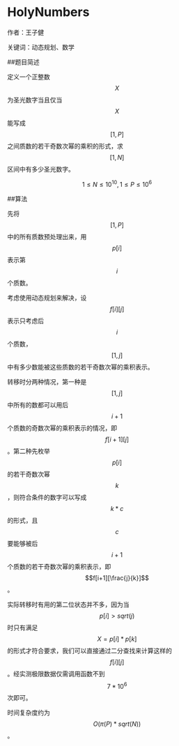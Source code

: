 # HolyNumbers
作者：王子健

关键词：动态规划、数学

##题目简述

定义一个正整数$$X$$为圣光数字当且仅当$$X$$能写成$$[1,P]$$之间质数的若干奇数次幂的乘积的形式，求$$[1,N]$$区间中有多少圣光数字。

$$1≤N≤10^{10},1≤P≤10^6$$

##算法

先将$$[1,P]$$中的所有质数预处理出来，用$$p[i]$$表示第$$i$$个质数。

考虑使用动态规划来解决，设$$f[i][j]$$表示只考虑后$$i$$个质数，$$[1,j]$$中有多少数能被这些质数的若干奇数次幂的乘积表示。

转移时分两种情况，第一种是$$[1,j]$$中所有的数都可以用后$$i+1$$个质数的奇数次幂的乘积表示的情况，即$$f[i+1][j]$$。第二种先枚举$$p[i]$$的若干奇数次幂$$k$$，则符合条件的数字可以写成$$k*c$$的形式，且$$c$$要能够被后$$i+1$$个质数的若干奇数次幂的乘积表示，即$$f[i+1][\frac{j}{k}]$$。

实际转移时有用的第二位状态并不多，因为当$$p[i]>sqrt(j)$$时只有满足$$X=p[i]*p[k]$$的形式才符合要求，我们可以直接通过二分查找来计算这样的$$f[i][j]$$。经实测极限数据仅需调用函数不到$$7*10^6$$次即可。

时间复杂度约为$$O(π(P)*sqrt(N))$$。

